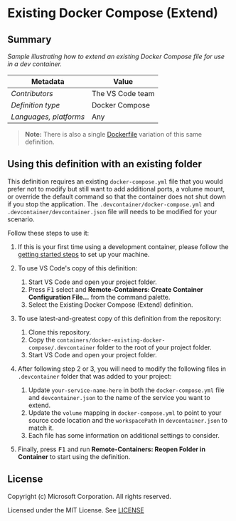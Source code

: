 # Existing Docker Compose (Extend)

## Summary

*Sample illustrating how to extend an existing Docker Compose file for use in a dev container.*

| Metadata | Value |  
|----------|-------|
| *Contributors* | The VS Code team |
| *Definition type* | Docker Compose |
| *Languages, platforms* | Any |

> **Note:** There is also a single [Dockerfile](../docker-existing-dockerfile) variation of this same definition.

## Using this definition with an existing folder

This definition requires an existing `docker-compose.yml` file that you would prefer not to modify but still want to add additional ports, a volume mount, or override the default command so that the container does not shut down if you stop the application.  The `.devcontainer/docker-compose.yml` and `.devcontainer/devcontainer.json` file will needs to be modified for your scenario.

Follow these steps to use it:

1. If this is your first time using a development container, please follow the [getting started steps](https://aka.ms/vscode-remote/containers/getting-started) to set up your machine.

2. To use VS Code's copy of this definition:
   1. Start VS Code and open your project folder.
   2. Press <kbd>F1</kbd> select and **Remote-Containers: Create Container Configuration File...** from the command palette.
   3. Select the Existing Docker Compose (Extend) definition.

3. To use latest-and-greatest copy of this definition from the repository:
   1. Clone this repository.
   2. Copy the `containers/docker-existing-docker-compose/.devcontainer` folder to the root of your project folder.
   3. Start VS Code and open your project folder.

4. After following step 2 or 3, you will need to modify the following files in `.devcontainer` folder that was added to your project:
   1. Update `your-service-name-here` in both the `docker-compose.yml` file and `devcontainer.json` to the name of the service you want to extend.
   2. Update the `volume` mapping in `docker-compose.yml` to point to your source code location and the `workspacePath` in `devcontainer.json` to match it.
   3. Each file has some information on additional settings to consider.

5. Finally, press <kbd>F1</kbd> and run **Remote-Containers: Reopen Folder in Container** to start using the definition.

## License

Copyright (c) Microsoft Corporation. All rights reserved.

Licensed under the MIT License. See [LICENSE](https://github.com/Microsoft/vscode-dev-containers/blob/master/LICENSE)
